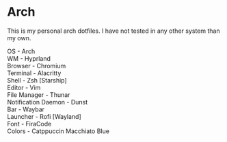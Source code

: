 # Arch

This is my personal arch dotfiles.
I have not tested in any other system than my own.

OS - Arch                                                                                                                                                                                                                                                
WM - Hyprland                                                                                                                                                                                                                                             
Browser - Chromium                                                                                                                                                                                                                                        
Terminal - Alacritty                                                                                                                                                                                                                                      
Shell - Zsh [Starship]                                                                                                                                                                                                                                    
Editor - Vim                                                                                                                                                                                                                                              
File Manager - Thunar                                                                                                                                                                                                                                    
Notification Daemon - Dunst                                                                                                                                                                                                                               
Bar - Waybar                                                                                                                                                                                                                                              
Launcher - Rofi [Wayland]                                                                                                                                                                                                                                
Font - FiraCode                                                                                                                                                                                                                                          
Colors - Catppuccin Macchiato Blue

